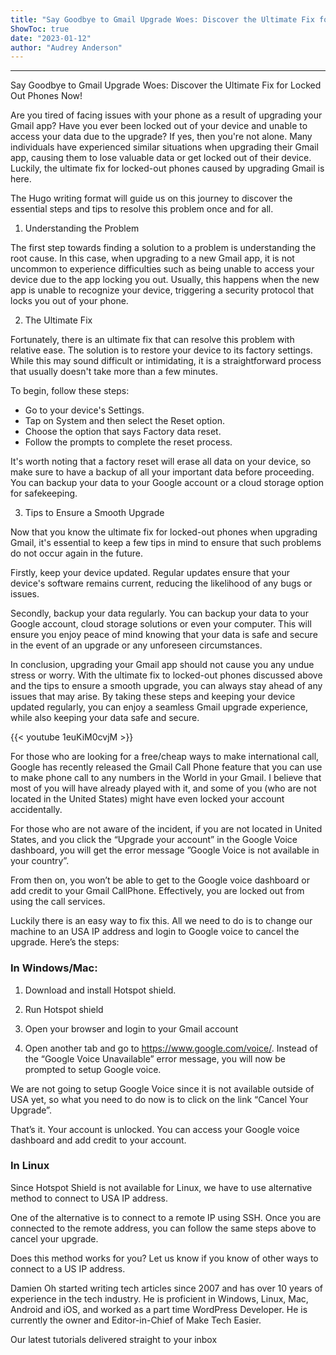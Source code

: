 ```yaml
---
title: "Say Goodbye to Gmail Upgrade Woes: Discover the Ultimate Fix for Locked Out Phones Now!"
ShowToc: true 
date: "2023-01-12"
author: "Audrey Anderson"
---
```

*****
Say Goodbye to Gmail Upgrade Woes: Discover the Ultimate Fix for Locked Out Phones Now!

Are you tired of facing issues with your phone as a result of upgrading your Gmail app? Have you ever been locked out of your device and unable to access your data due to the upgrade? If yes, then you're not alone. Many individuals have experienced similar situations when upgrading their Gmail app, causing them to lose valuable data or get locked out of their device. Luckily, the ultimate fix for locked-out phones caused by upgrading Gmail is here.

The Hugo writing format will guide us on this journey to discover the essential steps and tips to resolve this problem once and for all.

1. Understanding the Problem

The first step towards finding a solution to a problem is understanding the root cause. In this case, when upgrading to a new Gmail app, it is not uncommon to experience difficulties such as being unable to access your device due to the app locking you out. Usually, this happens when the new app is unable to recognize your device, triggering a security protocol that locks you out of your phone.

2. The Ultimate Fix

Fortunately, there is an ultimate fix that can resolve this problem with relative ease. The solution is to restore your device to its factory settings. While this may sound difficult or intimidating, it is a straightforward process that usually doesn't take more than a few minutes.

To begin, follow these steps:

- Go to your device's Settings.
- Tap on System and then select the Reset option.
- Choose the option that says Factory data reset.
- Follow the prompts to complete the reset process.

It's worth noting that a factory reset will erase all data on your device, so make sure to have a backup of all your important data before proceeding. You can backup your data to your Google account or a cloud storage option for safekeeping.

3. Tips to Ensure a Smooth Upgrade

Now that you know the ultimate fix for locked-out phones when upgrading Gmail, it's essential to keep a few tips in mind to ensure that such problems do not occur again in the future.

Firstly, keep your device updated. Regular updates ensure that your device's software remains current, reducing the likelihood of any bugs or issues.

Secondly, backup your data regularly. You can backup your data to your Google account, cloud storage solutions or even your computer. This will ensure you enjoy peace of mind knowing that your data is safe and secure in the event of an upgrade or any unforeseen circumstances.

In conclusion, upgrading your Gmail app should not cause you any undue stress or worry. With the ultimate fix to locked-out phones discussed above and the tips to ensure a smooth upgrade, you can always stay ahead of any issues that may arise. By taking these steps and keeping your device updated regularly, you can enjoy a seamless Gmail upgrade experience, while also keeping your data safe and secure.

{{< youtube 1euKiM0cvjM >}} 



For those who are looking for a free/cheap ways to make international call, Google has recently released the Gmail Call Phone feature that you can use to make phone call to any numbers in the World in your Gmail. I believe that most of you will have already played with it, and some of you (who are not located in the United States) might have even locked your account accidentally.
 
For those who are not aware of the incident, if you are not located in United States, and you click the “Upgrade your account” in the Google Voice dashboard, you will get the error message ”Google Voice is not available in your country”.


 

 
From then on, you won’t be able to get to the Google voice dashboard or add credit to your Gmail CallPhone. Effectively, you are locked out from using the call services.
 
Luckily there is an easy way to fix this. All we need to do is to change our machine to an USA IP address and login to Google voice to cancel the upgrade. Here’s the steps:
 
### In Windows/Mac:
 
1. Download and install Hotspot shield. 
 
2. Run Hotspot shield
 
3. Open your browser and login to your Gmail account
 
4. Open another tab and go to https://www.google.com/voice/. Instead of the “Google Voice Unavailable” error message, you will now be prompted to setup Google voice. 
 
We are not going to setup Google Voice since it is not available outside of USA yet, so what you need to do now is to click on the link “Cancel Your Upgrade”. 
 
That’s it. Your account is unlocked. You can access your Google voice dashboard and add credit to your account. 
 
### In Linux
 
Since Hotspot Shield is not available for Linux, we have to use alternative method to connect to USA IP address.
 
One of the alternative is to connect to a remote IP using SSH. Once you are connected to the remote address, you can follow the same steps above to cancel your upgrade. 
 
Does this method works for you? Let us know if you know of other ways to connect to a US IP address.
 
Damien Oh started writing tech articles since 2007 and has over 10 years of experience in the tech industry. He is proficient in Windows, Linux, Mac, Android and iOS, and worked as a part time WordPress Developer. He is currently the owner and Editor-in-Chief of Make Tech Easier.
 
Our latest tutorials delivered straight to your inbox



